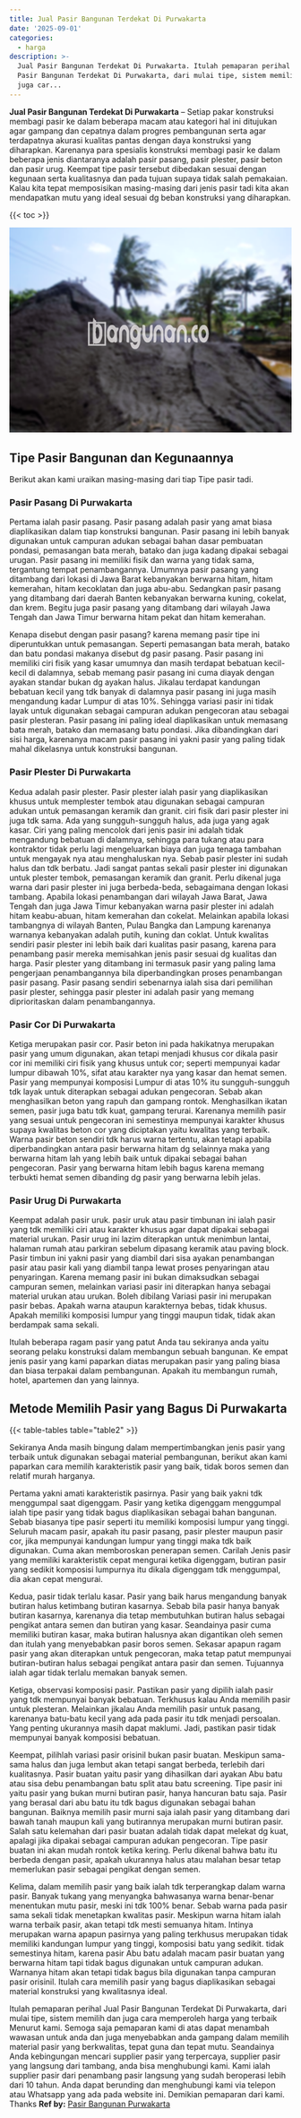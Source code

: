 ```yaml
---
title: Jual Pasir Bangunan Terdekat Di Purwakarta
date: '2025-09-01'
categories:
  - harga
description: >-
  Jual Pasir Bangunan Terdekat Di Purwakarta. Itulah pemaparan perihal Jual
  Pasir Bangunan Terdekat Di Purwakarta, dari mulai tipe, sistem memilih dan
  juga car...
---
```


**Jual Pasir Bangunan Terdekat Di Purwakarta** – Setiap pakar konstruksi membagi pasir ke dalam beberapa macam atau kategori hal ini ditujukan agar gampang dan cepatnya dalam progres pembangunan serta agar terdapatnya akurasi kualitas pantas dengan daya konstruksi yang diharapkan. Karenanya para spesialis konstruksi membagi pasir ke dalam beberapa jenis diantaranya adalah pasir pasang, pasir plester, pasir beton dan pasir urug. Keempat tipe pasir tersebut dibedakan sesuai dengan kegunaan serta kualitasnya dan pada tujuan supaya tidak salah pemakaian. Kalau kita tepat memposisikan masing-masing dari jenis pasir tadi kita akan mendapatkan mutu yang ideal sesuai dg beban konstruksi yang diharapkan.

{{< toc >}}

![Jual Pasir Bangunan Terdekat Di Purwakarta](/images/jual-pasir-bangunan-72.png)

## Tipe Pasir Bangunan dan Kegunaannya

Berikut akan kami uraikan masing-masing dari tiap Tipe pasir tadi.

### Pasir Pasang Di Purwakarta

Pertama ialah pasir pasang. Pasir pasang adalah pasir yang amat biasa diaplikasikan dalam tiap konstruksi bangunan. Pasir pasang ini lebih banyak digunakan untuk campuran adukan sebagai bahan dasar pembuatan pondasi, pemasangan bata merah, batako dan juga kadang dipakai sebagai urugan. Pasir pasang ini memiliki fisik dan warna yang tidak sama, tergantung tempat penambangannya. Umumnya pasir pasang yang ditambang dari lokasi di Jawa Barat kebanyakan berwarna hitam, hitam kemerahan, hitam kecoklatan dan juga abu-abu. Sedangkan pasir pasang yang ditambang dari daerah Banten kebanyakan berwarna kuning, cokelat, dan krem. Begitu juga pasir pasang yang ditambang dari wilayah Jawa Tengah dan Jawa Timur berwarna hitam pekat dan hitam kemerahan.

Kenapa disebut dengan pasir pasang? karena memang pasir tipe ini diperuntukkan untuk pemasangan. Seperti pemasangan bata merah, batako dan batu pondasi makanya disebut dg pasir pasang. Pasir pasang ini memiliki ciri fisik yang kasar umumnya dan masih terdapat bebatuan kecil-kecil di dalamnya, sebab memang pasir pasang ini cuma diayak dengan ayakan standar bukan dg ayakan halus. Jikalau terdapat kandungan bebatuan kecil yang tdk banyak di dalamnya pasir pasang ini juga masih mengandung kadar Lumpur di atas 10%. Sehingga variasi pasir ini tidak layak untuk digunakan sebagai campuran adukan pengecoran atau sebagai pasir plesteran. Pasir pasang ini paling ideal diaplikasikan untuk memasang bata merah, batako dan memasang batu pondasi. Jika dibandingkan dari sisi harga, karenanya macam pasir pasang ini yakni pasir yang paling tidak mahal dikelasnya untuk konstruksi bangunan.

### Pasir Plester Di Purwakarta

Kedua adalah pasir plester. Pasir plester ialah pasir yang diaplikasikan khusus untuk memplester tembok atau digunakan sebagai campuran adukan untuk pemasangan keramik dan granit. ciri fisik dari pasir plester ini juga tdk sama. Ada yang sungguh-sungguh halus, ada juga yang agak kasar. Ciri yang paling mencolok dari jenis pasir ini adalah tidak mengandung bebatuan di dalamnya, sehingga para tukang atau para kontraktor tidak perlu lagi mengeluarkan biaya dan juga tenaga tambahan untuk mengayak nya atau menghaluskan nya. Sebab pasir plester ini sudah halus dan tdk berbatu. Jadi sangat pantas sekali pasir plester ini digunakan untuk plester tembok, pemasangan keramik dan granit. Perlu dikenal juga warna dari pasir plester ini juga berbeda-beda, sebagaimana dengan lokasi tambang. Apabila lokasi penambangan dari wilayah Jawa Barat, Jawa Tengah dan juga Jawa Timur kebanyakan warna pasir plester ini adalah hitam keabu-abuan, hitam kemerahan dan cokelat. Melainkan apabila lokasi tambangnya di wilayah Banten, Pulau Bangka dan Lampung karenanya warnanya kebanyakan adalah putih, kuning dan coklat. Untuk kwalitas sendiri pasir plester ini lebih baik dari kualitas pasir pasang, karena para penambang pasir mereka memisahkan jenis pasir sesuai dg kualitas dan harga. Pasir plester yang ditambang ini termasuk pasir yang paling lama pengerjaan penambangannya bila diperbandingkan proses penambangan pasir pasang. Pasir pasang sendiri sebenarnya ialah sisa dari pemilihan pasir plester, sehingga pasir plester ini adalah pasir yang memang diprioritaskan dalam penambangannya.

### Pasir Cor Di Purwakarta

Ketiga merupakan pasir cor. Pasir beton ini pada hakikatnya merupakan pasir yang umum digunakan, akan tetapi menjadi khusus cor dikala pasir cor ini memiliki ciri fisik yang khusus untuk cor; seperti mempunyai kadar lumpur dibawah 10%, sifat atau karakter nya yang kasar dan hemat semen. Pasir yang mempunyai komposisi Lumpur di atas 10% itu sungguh-sungguh tdk layak untuk diterapkan sebagai adukan pengecoran. Sebab akan menghasilkan beton yang rapuh dan gampang rontok. Menghasilkan ikatan semen, pasir juga batu tdk kuat, gampang terurai. Karenanya memilih pasir yang sesuai untuk pengecoran ini semestinya mempunyai karakter khusus supaya kwalitas beton cor yang diciptakan yaitu kwalitas yang terbaik. Warna pasir beton sendiri tdk harus warna tertentu, akan tetapi apabila diperbandingkan antara pasir berwarna hitam dg selainnya maka yang berwarna hitam lah yang lebih baik untuk dipakai sebagai bahan pengecoran. Pasir yang berwarna hitam lebih bagus karena memang terbukti hemat semen dibanding dg pasir yang berwarna lebih jelas.

### Pasir Urug Di Purwakarta

Keempat adalah pasir uruk. pasir uruk atau pasir timbunan ini ialah pasir yang tdk memiliki ciri atau karakter khusus agar dapat dipakai sebagai material urukan. Pasir urug ini lazim diterapkan untuk menimbun lantai, halaman rumah atau parkiran sebelum dipasang keramik atau paving block. Pasir timbun ini yakni pasir yang diambil dari sisa ayakan penambangan pasir atau pasir kali yang diambil tanpa lewat proses penyaringan atau penyaringan. Karena memang pasir ini bukan dimaksudkan sebagai campuran semen, melainkan variasi pasir ini diterapkan hanya sebagai material urukan atau urukan. Boleh dibilang Variasi pasir ini merupakan pasir bebas. Apakah warna ataupun karakternya bebas, tidak khusus. Apakah memiliki komposisi lumpur yang tinggi maupun tidak, tidak akan berdampak sama sekali.

Itulah beberapa ragam pasir yang patut Anda tau sekiranya anda yaitu seorang pelaku konstruksi dalam membangun sebuah bangunan. Ke empat jenis pasir yang kami paparkan diatas merupakan pasir yang paling biasa dan biasa terpakai dalam pembangunan. Apakah itu membangun rumah, hotel, apartemen dan yang lainnya.

## Metode Memilih Pasir yang Bagus Di Purwakarta

{{< table-tables table="table2" >}}

Sekiranya Anda masih bingung dalam mempertimbangkan jenis pasir yang terbaik untuk digunakan sebagai material pembangunan, berikut akan kami paparkan cara memilih karakteristik pasir yang baik, tidak boros semen dan relatif murah harganya.

Pertama yakni amati karakteristik pasirnya. Pasir yang baik yakni tdk menggumpal saat digenggam. Pasir yang ketika digenggam menggumpal ialah tipe pasir yang tidak bagus diaplikasikan sebagai bahan bangunan. Sebab biasanya tipe pasir seperti itu memiliki komposisi lumpur yang tinggi. Seluruh macam pasir, apakah itu pasir pasang, pasir plester maupun pasir cor, jika mempunyai kandungan lumpur yang tinggi maka tdk baik digunakan. Cuma akan memboroskan penerapan semen. Carilah Jenis pasir yang memiliki karakteristik cepat mengurai ketika digenggam, butiran pasir yang sedikit komposisi lumpurnya itu dikala digenggam tdk menggumpal, dia akan cepat mengurai.

Kedua, pasir tidak terlalu kasar. Pasir yang baik harus mengandung banyak butiran halus ketimbang butiran kasarnya. Sebab bila pasir hanya banyak butiran kasarnya, karenanya dia tetap membutuhkan butiran halus sebagai pengikat antara semen dan butiran yang kasar. Seandainya pasir cuma memiliki butiran kasar, maka butiran halusnya akan digantikan oleh semen dan itulah yang menyebabkan pasir boros semen. Sekasar apapun ragam pasir yang akan diterapkan untuk pengecoran, maka tetap patut mempunyai butiran-butiran halus sebagai pengikat antara pasir dan semen. Tujuannya ialah agar tidak terlalu memakan banyak semen.

Ketiga, observasi komposisi pasir. Pastikan pasir yang dipilih ialah pasir yang tdk mempunyai banyak bebatuan. Terkhusus kalau Anda memilih pasir untuk plesteran. Melainkan jikalau Anda memilih pasir untuk pasang, karenanya batu-batu kecil yang ada pada pasir itu tdk menjadi persoalan. Yang penting ukurannya masih dapat maklumi. Jadi, pastikan pasir tidak mempunyai banyak komposisi bebatuan.

Keempat, pilihlah variasi pasir orisinil bukan pasir buatan. Meskipun sama-sama halus dan juga lembut akan tetapi sangat berbeda, terlebih dari kualitasnya. Pasir buatan yaitu pasir yang dihasilkan dari ayakan Abu batu atau sisa debu penambangan batu split atau batu screening. Tipe pasir ini yaitu pasir yang bukan murni butiran pasir, hanya hancuran batu saja. Pasir yang berasal dari abu batu itu tdk bagus digunakan sebagai bahan bangunan. Baiknya memilih pasir murni saja ialah pasir yang ditambang dari bawah tanah maupun kali yang butirannya merupakan murni butiran pasir. Salah satu kelemahan dari pasir buatan adalah tidak dapat melekat dg kuat, apalagi jika dipakai sebagai campuran adukan pengecoran. Tipe pasir buatan ini akan mudah rontok ketika kering. Perlu dikenal bahwa batu itu berbeda dengan pasir, apakah ukurannya halus atau malahan besar tetap memerlukan pasir sebagai pengikat dengan semen.

Kelima, dalam memilih pasir yang baik ialah tdk terperangkap dalam warna pasir. Banyak tukang yang menyangka bahwasanya warna benar-benar menentukan mutu pasir, meski ini tdk 100% benar. Sebab warna pada pasir sama sekali tidak menetapkan kwalitas pasir. Meskipun warna hitam ialah warna terbaik pasir, akan tetapi tdk mesti semuanya hitam. Intinya merupakan warna apapun pasirnya yang paling terkhusus merupakan tidak memiliki kandungan lumpur yang tinggi, komposisi batu yang sedikit. tidak semestinya hitam, karena pasir Abu batu adalah macam pasir buatan yang berwarna hitam tapi tidak bagus digunakan untuk campuran adukan. Warnanya hitam akan tetapi tidak bagus bila digunakan tanpa campuran pasir orisinil. Itulah cara memilih pasir yang bagus diaplikasikan sebagai material konstruksi yang kwalitasnya ideal.

Itulah pemaparan perihal Jual Pasir Bangunan Terdekat Di Purwakarta, dari mulai tipe, sistem memilih dan juga cara memperoleh harga yang terbaik Menurut kami. Semoga saja pemaparan kami di atas dapat menambah wawasan untuk anda dan juga menyebabkan anda gampang dalam memilih material pasir yang berkwalitas, tepat guna dan tepat mutu. Seandainya Anda kebingungan mencari supplier pasir yang terpercaya, supplier pasir yang langsung dari tambang, anda bisa menghubungi kami. Kami ialah supplier pasir dari penambang pasir langsung yang sudah beroperasi lebih dari 10 tahun. Anda dapat berunding dan menghubungi kami via telepon atau Whatsapp yang ada pada website ini. Demikian pemaparan dari kami. Thanks
**Ref by:** [Pasir Bangunan Purwakarta](https://id.wikipedia.org/wiki/Pasir)
